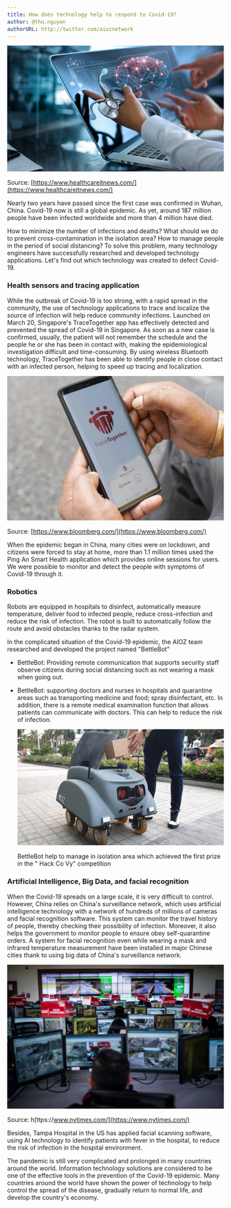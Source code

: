 ```yaml
---
title: How does technology help to respond to Covid-19?
author: @thu.nguyen
authorURL: http://twitter.com/aioznetwork
---
```


![assets/2021-07-16-tech-respond-covid/doctor_using_computer_getty_images_1_0.jpeg](assets/2021-07-16-tech-respond-covid/doctor_using_computer_getty_images_1_0.jpeg)
<!--truncate-->

Source: [https://www.healthcareitnews.com/](https://www.healthcareitnews.com/)

Nearly two years have passed since the first case was confirmed in Wuhan, China. Covid-19 now is still a global epidemic. As yet, around 187 million people have been infected worldwide and more than 4 million have died.

How to minimize the number of infections and deaths? What should we do to prevent cross-contamination in the isolation area? How to manage people in the period of social distancing? To solve this problem, many technology engineers have successfully researched and developed technology applications. Let's find out which technology was created to defect Covid-19.

### Health sensors and tracing application

While the outbreak of Covid-19 is too strong, with a rapid spread in the community, the use of technology applications to trace and localize the source of infection will help reduce community infections. Launched on March 20, Singapore's TraceTogether app has effectively detected and prevented the spread of Covid-19 in Singapore. As soon as a new case is confirmed, usually, the patient will not remember the schedule and the people he or she has been in contact with, making the epidemiological investigation difficult and time-consuming. By using wireless Bluetooth technology, TraceTogether has been able to identify people in close contact with an infected person, helping to speed up tracing and localization.

![assets/2021-07-16-tech-respond-covid/-1x-1.jpeg](assets/2021-07-16-tech-respond-covid/-1x-1.jpeg)

Source: [https://www.bloomberg.com/](https://www.bloomberg.com/)

When the epidemic began in China, many cities were on lockdown, and citizens were forced to stay at home, more than 1.1 million times used the Ping An Smart Health application which provides online sessions for users. We were possible to monitor and detect the people with symptoms of Covid-19 through it.

### Robotics

Robots are equipped in hospitals to disinfect, automatically measure temperature, deliver food to infected people, reduce cross-infection and reduce the risk of infection. The robot is built to automatically follow the route and avoid obstacles thanks to the radar system.

In the complicated situation of the Covid-19 epidemic, the AIOZ team researched and developed the project named "BettleBot"

- BettleBot: Providing remote communication that supports security staff observe citizens during social distancing such as not wearing a mask when going out.
- BettleBot: supporting doctors and nurses in hospitals and quarantine areas such as transporting medicine and food; spray disinfectant, etc. In addition, there is a remote medical examination function that allows patients can communicate with doctors. This can help to reduce the risk of infection.

    ![assets/2021-07-16-tech-respond-covid/nhomrobot2_mlep.jpeg](assets/2021-07-16-tech-respond-covid/nhomrobot2_mlep.jpeg)

    BettleBot help to manage in isolation area which achieved the first prize in the " Hack Co Vy" competition

### Artificial Intelligence, Big Data, and facial recognition

When the Covid-19 spreads on a large scale, it is very difficult to control. However, China relies on China's surveillance network, which uses artificial intelligence technology with a network of hundreds of millions of cameras and facial recognition software. This system can monitor the travel history of people, thereby checking their possibility of infection. Moreover, it also helps the government to monitor people to ensure obey self-quarantine orders. A system for facial recognition even while wearing a mask and infrared temperature measurement have been installed in major Chinese cities thank to using big data of China's surveillance network.

![assets/2021-07-16-tech-respond-covid/ECUADOR_17-superJumbo.jpeg](assets/2021-07-16-tech-respond-covid/ECUADOR_17-superJumbo.jpeg)

Source: h[ttps://www.nytimes.com/](https://www.nytimes.com/)

Besides, Tampa Hospital in the US has applied facial scanning software, using AI technology to identify patients with fever in the hospital, to reduce the risk of infection in the hospital environment.

The pandemic is still very complicated and prolonged in many countries around the world. Information technology solutions are considered to be one of the effective tools in the prevention of the Covid-19 epidemic. Many countries around the world have shown the power of technology to help control the spread of the disease, gradually return to normal life, and develop the country's economy.
